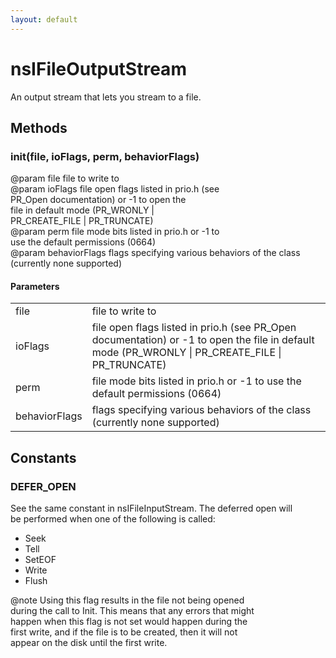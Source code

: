 ```yaml
---
layout: default
---
```


# nsIFileOutputStream #
  
An output stream that lets you stream to a file.  
  

## Methods ##

### init(file, ioFlags, perm, behaviorFlags) ###
  
@param file          file to write to  
@param ioFlags       file open flags listed in prio.h (see  
                     PR_Open documentation) or -1 to open the  
                     file in default mode (PR_WRONLY |  
                     PR_CREATE_FILE | PR_TRUNCATE)  
@param perm          file mode bits listed in prio.h or -1 to  
                     use the default permissions (0664)  
@param behaviorFlags flags specifying various behaviors of the class  
       (currently none supported)  
  

#### Parameters ####

<table>

<tr>
<td>file</td>
<td>file to write to  
</td>
</tr>

<tr>
<td>ioFlags</td>
<td>file open flags listed in prio.h (see  
                     PR_Open documentation) or -1 to open the  
                     file in default mode (PR_WRONLY |  
                     PR_CREATE_FILE | PR_TRUNCATE)  
</td>
</tr>

<tr>
<td>perm</td>
<td>file mode bits listed in prio.h or -1 to  
                     use the default permissions (0664)  
</td>
</tr>

<tr>
<td>behaviorFlags</td>
<td>flags specifying various behaviors of the class  
       (currently none supported)  
</td>
</tr>

</table>

## Constants ##

### DEFER_OPEN ###
  
See the same constant in nsIFileInputStream. The deferred open will  
be performed when one of the following is called:  
  - Seek  
  - Tell  
  - SetEOF  
  - Write  
  - Flush  
  
@note Using this flag results in the file not being opened  
      during the call to Init.  This means that any errors that might  
      happen when this flag is not set would happen during the  
      first write, and if the file is to be created, then it will not  
      appear on the disk until the first write.  
  
